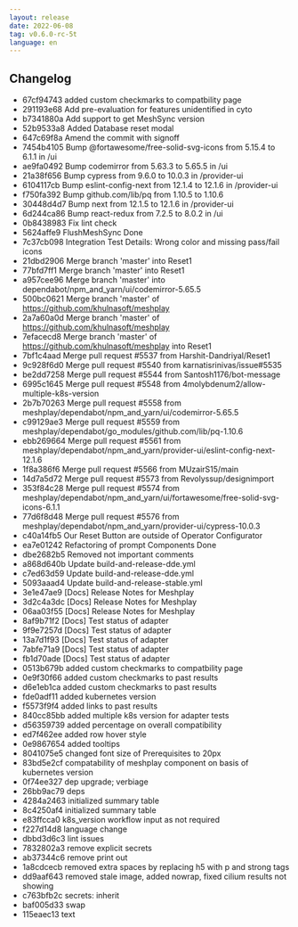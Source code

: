 ```yaml
---
layout: release
date: 2022-06-08
tag: v0.6.0-rc-5t
language: en
---
```


## Changelog
* 67cf94743  added custom checkmarks to compatbility page
* 291193e68 Add pre-evaluation for features unidentified in cyto
* b7341880a Add support to get MeshSync version
* 52b9533a8 Added Database reset modal
* 647c69f8a Amend the commit with signoff
* 7454b4105 Bump @fortawesome/free-solid-svg-icons from 5.15.4 to 6.1.1 in /ui
* ae9fa0492 Bump codemirror from 5.63.3 to 5.65.5 in /ui
* 21a38f656 Bump cypress from 9.6.0 to 10.0.3 in /provider-ui
* 6104117cb Bump eslint-config-next from 12.1.4 to 12.1.6 in /provider-ui
* f750fa392 Bump github.com/lib/pq from 1.10.5 to 1.10.6
* 30448d4d7 Bump next from 12.1.5 to 12.1.6 in /provider-ui
* 6d244ca86 Bump react-redux from 7.2.5 to 8.0.2 in /ui
* 0b8438983 Fix lint check
* 5624affe9 FlushMeshSync Done
* 7c37cb098 Integration Test Details: Wrong color and missing pass/fail icons
* 21dbd2906 Merge branch 'master' into Reset1
* 77bfd7ff1 Merge branch 'master' into Reset1
* a957cee96 Merge branch 'master' into dependabot/npm_and_yarn/ui/codemirror-5.65.5
* 500bc0621 Merge branch 'master' of https://github.com/khulnasoft/meshplay
* 2a7a60a0d Merge branch 'master' of https://github.com/khulnasoft/meshplay
* 7efacecd8 Merge branch 'master' of https://github.com/khulnasoft/meshplay into Reset1
* 7bf1c4aad Merge pull request #5537 from Harshit-Dandriyal/Reset1
* 9c928f6d0 Merge pull request #5540 from karnatisrinivas/issue#5535
* be2dd7258 Merge pull request #5544 from Santosh1176/bot-message
* 6995c1645 Merge pull request #5548 from 4molybdenum2/allow-multiple-k8s-version
* 2b7b70263 Merge pull request #5558 from meshplay/dependabot/npm_and_yarn/ui/codemirror-5.65.5
* c99129ae3 Merge pull request #5559 from meshplay/dependabot/go_modules/github.com/lib/pq-1.10.6
* ebb269664 Merge pull request #5561 from meshplay/dependabot/npm_and_yarn/provider-ui/eslint-config-next-12.1.6
* 1f8a386f6 Merge pull request #5566 from MUzairS15/main
* 14d7a5d72 Merge pull request #5573 from Revolyssup/designimport
* 353f84c28 Merge pull request #5574 from meshplay/dependabot/npm_and_yarn/ui/fortawesome/free-solid-svg-icons-6.1.1
* 77d6f8d48 Merge pull request #5576 from meshplay/dependabot/npm_and_yarn/provider-ui/cypress-10.0.3
* c40a14fb5 Our Reset Button are outside of Operator Configurator
* ea7e01242 Refactoring of prompt Components Done
* dbe2682b5 Removed not important comments
* a868d640b Update build-and-release-dde.yml
* c7ed63d59 Update build-and-release-dde.yml
* 5093aaad4 Update build-and-release-stable.yml
* 3e1e47ae9 [Docs] Release Notes for Meshplay
* 3d2c4a3dc [Docs] Release Notes for Meshplay
* 06aa03f55 [Docs] Release Notes for Meshplay
* 8af9b71f2 [Docs] Test status of adapter
* 9f9e7257d [Docs] Test status of adapter
* 13a7d1f93 [Docs] Test status of adapter
* 7abfe71a9 [Docs] Test status of adapter
* fb1d70ade [Docs] Test status of adapter
* 0513b679b added custom checkmarks to compatbility page
* 0e9f30f66 added custom checkmarks to past results
* d6e1eb1ca added custom checkmarks to past results
* fde0adf11 added kubernetes version
* f5573f9f4 added links to past results
* 840cc85bb added multiple k8s version for adapter tests
* d56359739 added percentage on overall compatibility
* ed7f462ee added row hover style
* 0e9867654 added tooltips
* 8041075e5 changed font size of Prerequisites to 20px
* 83bd5e2cf compatability of meshplay component on basis of kubernetes version
* 0f74ee327 dep upgrade; verbiage
* 26bb9ac79 deps
* 4284a2463 initialized summary table
* 8c4250af4 initialized summary table
* e83ffcca0 k8s_version workflow input as not required
* f227d14d8 language change
* dbbd3d6c3 lint issues
* 7832802a3 remove explicit secrets
* ab37344c6 remove print out
* 1a8cdcecb removed extra spaces by replacing h5 with p and strong tags
* dd9aaf643 removed stale image, added nowrap, fixed cilium results not showing
* c763bfb2c secrets: inherit
* baf005d33 swap
* 115eaec13 text
